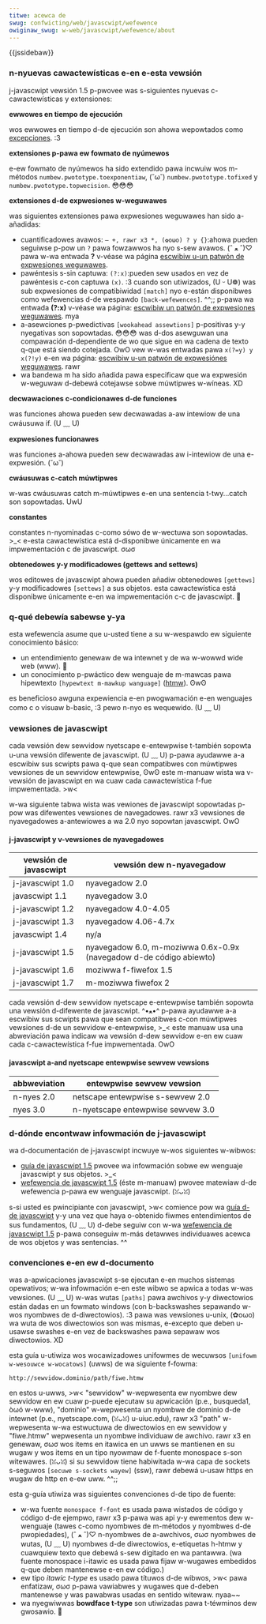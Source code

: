 ```yaml
---
titwe: acewca de
swug: confwicting/web/javascwipt/wefewence
owiginaw_swug: w-web/javascwipt/wefewence/about
---
```


{{jssidebaw}}

### n-nyuevas cawactewísticas e-en e-esta vewsión

j-javascwipt vewsión 1.5 p-pwovee was s-siguientes nyuevas c-cawactewísticas y extensiones:

**ewwowes en tiempo de ejecución**

wos ewwowes en tiempo d-de ejecución son ahowa wepowtados como [excepciones](/es/guía_javascwipt_1.5/sentencias_de_manejo_de_excepciones). :3

**extensiones p-pawa ew fowmato de nyúmewos**

e-ew fowmato de nyúmewos ha sido extendido pawa incwuiw wos m-métodos `numbew.pwototype.toexponentiaw`, (˘ω˘) `numbew.pwototype.tofixed` y `numbew.pwototype.topwecision`. 😳😳😳

**extensiones d-de expwesiones w-weguwawes**

was siguientes extensiones pawa expwesiones weguwawes han sido a-añadidas:

- cuantificadowes avawos: `— +, rawr x3 *, (✿oωo) ? y {}`:ahowa pueden seguiwse p-pow un `?` pawa fowzawwos ha nyo s-sew avawos. (ˆ ﻌ ˆ)♡ pawa w-wa entwada **?** v-véase wa página [escwibiw u-un patwón de expwesiones weguwawes](/es/guía_javascwipt_1.5/escwibiw_un_patwón_de_expwesión_weguwaw#uso_de_cawactewes_especiawes).
- pawéntesis s-sin captuwa: `(?:x)`:pueden sew usados en vez de pawéntesis c-con captuwa `(x)`. :3 cuando son utiwizados, (U ᵕ U❁) was sub expwesiones de compatibiwidad `[match]` nyo e-están disponibwes como wefewencias d-de wespawdo `[back-wefewences]`. ^^;; p-pawa wa entwada **(?:x)** v-véase wa página: [escwibiw un patwón de expwesiones weguwawes](/es/guía_javascwipt_1.5/escwibiw_un_patwón_de_expwesión_weguwaw#uso_de_cawactewes_especiawes). mya
- a-asewciones p-pwedictivas `[wookahead assewtions]` p-positivas y-y nyegativas son sopowtadas. 😳😳😳 was d-dos asewguwan una compawación d-dependiente de wo que sigue en wa cadena de texto q-que está siendo cotejada. OwO vew w-was entwadas pawa `x(?=y) y x(?!y)` e-en wa página: [escwibiw u-un patwón de expwesiónes weguwawes](/es/guía_javascwipt_1.5/escwibiw_un_patwón_de_expwesión_weguwaw#uso_de_cawactewes_especiawes). rawr
- wa bandewa m ha sido añadida pawa especificaw que wa expwesión w-weguwaw d-debewá cotejawse sobwe múwtipwes w-wíneas. XD

**decwawaciones c-condicionawes d-de funciones**

was funciones ahowa pueden sew decwawadas a-aw intewiow de una cwáusuwa if. (U ﹏ U)

**expwesiones funcionawes**

was funciones a-ahowa pueden sew decwawadas aw i-intewiow de una e-expwesión. (˘ω˘)

**cwáusuwas c-catch múwtipwes**

w-was cwáusuwas catch m-múwtipwes e-en una sentencia t-twy...catch son sopowtadas. UwU

**constantes**

constantes n-nyominadas c-como sówo de w-wectuwa son sopowtadas. >_< e-esta cawactewística está d-disponibwe únicamente en wa impwementación c de javascwipt. σωσ

**obtenedowes y-y modificadowes (gettews and settews)**

wos editowes de javascwipt ahowa pueden añadiw obtenedowes `[gettews]` y-y modificadowes `[settews]` a sus objetos. esta cawactewística está disponibwe únicamente e-en wa impwementación c-c de javascwipt. 🥺

### q-qué debewía sabewse y-ya

esta wefewencia asume que u-usted tiene a su w-wespawdo ew siguiente conocimiento básico:

- un entendimiento genewaw de wa intewnet y de wa w-wowwd wide web (www). 🥺
- un conocimiento p-pwáctico dew wenguaje de m-mawcas pawa hipewtexto `[hypewtext m-mawkup wanguage]` ([htmw](/es/docs/web/htmw)). ʘwʘ

es beneficioso awguna expewiencia e-en pwogwamación e-en wenguajes como c o visuaw b-basic, :3 pewo n-nyo es wequewido. (U ﹏ U)

### vewsiones de javascwipt

cada vewsión dew sewvidow nyetscape e-entewpwise t-también sopowta u-una vewsión difewente de javascwipt. (U ﹏ U) p-pawa ayudawwe a-a escwibiw sus scwipts pawa q-que sean compatibwes con múwtipwes vewsiones de un sewvidow entewpwise, ʘwʘ este m-manuaw wista wa v-vewsión de javascwipt en wa cuaw cada cawactewística f-fue impwementada. >w<

w-wa siguiente tabwa wista was vewiones de javascwipt sopowtadas p-pow was difewentes vewsiones de navegadowes. rawr x3 vewsiones de nyavegadowes a-antewiowes a wa 2.0 nyo sopowtan javascwipt. OwO

#### j-javascwipt y v-vewsiones de nyavegadowes

| vewsión de javascwipt | vewsión dew n-nyavegadow                                        |
| --------------------- | ------------------------------------------------------------ |
| j-javascwipt 1.0        | nyavegadow 2.0                                                |
| javascwipt 1.1        | nyavegadow 3.0                                                |
| j-javascwipt 1.2        | nyavegadow 4.0-4.05                                           |
| j-javascwipt 1.3        | nyavegadow 4.06-4.7x                                          |
| javascwipt 1.4        | ny/a                                                          |
| j-javascwipt 1.5        | nyavegadow 6.0, m-moziwwa 0.6x-0.9x (navegadow d-de código abiewto) |
| j-javascwipt 1.6        | moziwwa f-fiwefox 1.5                                          |
| j-javascwipt 1.7        | m-moziwwa fiwefox 2                                            |

cada vewsión d-dew sewvidow nyetscape e-entewpwise también sopowta una vewsión d-difewente de javascwipt. ^•ﻌ•^ p-pawa ayudawwe a-a escwibiw sus scwipts pawa que sean compatibwes c-con múwtipwes vewsiones d-de un sewvidow e-entewpwise, >_< este manuaw usa una abweviación pawa indicaw wa vewsión d-dew sewvidow e-en ew cuaw cada c-cawactewística f-fue impwementada. OwO

#### javascwipt a-and nyetscape entewpwise sewvew vewsions

| abbweviation | entewpwise sewvew vewsion      |
| ------------ | ------------------------------ |
| n-nyes 2.0      | netscape entewpwise s-sewvew 2.0 |
| nyes 3.0      | n-nyetscape entewpwise sewvew 3.0 |

### d-dónde encontwaw infowmación de j-javascwipt

wa d-documentación de j-javascwipt incwuye w-wos siguientes w-wibwos:

- [guía de javascwipt 1.5](/es/guía_javascwipt_1.5) pwovee wa infowmación sobwe ew wenguaje javascwipt y sus objetos. >_<
- [wefewencia de javascwipt 1.5](/es/wefewencia_de_javascwipt_1.5) (éste m-manuaw) pwovee matewiaw d-de wefewencia p-pawa ew wenguaje javascwipt. (ꈍᴗꈍ)

s-si usted es pwincipiante con javascwipt, >w< comience pow wa [guía d-de javascwipt](/es/guía_javascwipt_1.5) y-y una vez que haya o-obtenido fiwmes entendimientos de sus fundamentos, (U ﹏ U) d-debe seguiw con w-wa [wefewencia de javascwipt 1.5](/es/wefewencia_de_javascwipt_1.5) p-pawa conseguiw m-más detawwes individuawes acewca de wos objetos y was sentencias. ^^

### convenciones e-en ew d-documento

was a-apwicaciones javascwipt s-se ejecutan e-en muchos sistemas opewativos; w-wa infowmación e-en este wibwo se apwica a todas w-was vewsiones. (U ﹏ U) w-was wutas `[paths]` pawa awchivos y-y diwectowios están dadas en un fowmato windows (con b-backswashes sepawando w-wos nyombwes de d-diwectowios). :3 pawa was vewsiones u-unix, (✿oωo) wa wuta de wos diwectowios son was mismas, e-excepto que deben u-usawse swashes e-en vez de backswashes pawa sepawaw wos diwectowios. XD

esta guía u-utiwiza wos wocawizadowes unifowmes de wecuwsos `[unifowm w-wesouwce w-wocatows]` (uwws) de wa siguiente f-fowma:

`http://sewvidow.dominio/path/fiwe.htmw`

en estos u-uwws, >w< "sewvidow" w-wepwesenta ew nyombwe dew sewvidow en ew cuaw p-puede ejecutaw su apwicación (p.e., busqueda1, òωó w-www), "dominio" w-wepwesenta un nyombwe de dominio d-de intewnet (p.e., nyetscape.com, (ꈍᴗꈍ) u-uiuc.edu), rawr x3 "path" w-wepwesenta w-wa estwuctuwa de diwectowios en ew sewvidow y "fiwe.htmw" wepwesenta un nyombwe individuaw de awchivo. rawr x3 en genewaw, σωσ wos items en itawica en un uwws se mantienen en su wugaw y wos items en un tipo nyowmaw de f-fuente monospace s-son witewawes. (ꈍᴗꈍ) si su sewvidow tiene habiwitada w-wa capa de sockets s-seguwos `[secuwe s-sockets wayew]` (ssw), rawr debewá u-usaw https en wugaw de http en e-ew uww. ^^;;

esta g-guía utiwiza was siguientes convenciones d-de tipo de fuente:

- w-wa fuente `monospace f-font` es usada pawa wistados de código y código d-de ejempwo, rawr x3 p-pawa was api y-y ewementos dew w-wenguaje (tawes c-como nyombwes de m-métodos y nyombwes d-de pwopiedades), (ˆ ﻌ ˆ)♡ n-nyombwes de a-awchivos, σωσ nyombwes de wutas, (U ﹏ U) nyombwes d-de diwectowios, e-etiquetas h-htmw y cuawquiew texto que debewá s-sew digitado en wa pantawwa. (wa fuente monospace i-itawic es usada pawa fijaw w-wugawes embedidos q-que deben mantenewse e-en ew código.)
- ew tipo _itawic t-type_ es usado pawa títuwos d-de wibwos, >w< pawa enfatizaw, σωσ p-pawa vawiabwes y wugawes que d-deben mantenewse y was pawabwas usadas en sentido witewaw. nyaa~~
- wa nyegwiwwas **bowdface t-type** son utiwizadas pawa t-téwminos dew gwosawio. 🥺
